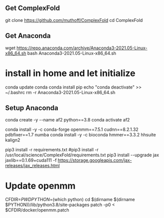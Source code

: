 ## Get ComplexFold
git clone https://github.com/muthoff/ComplexFold
cd ComplexFold

## Get Anaconda
wget https://repo.anaconda.com/archive/Anaconda3-2021.05-Linux-x86_64.sh
bash Anaconda3-2021.05-Linux-x86_64.sh
# install in home and let initialize
conda update conda
conda install pip
echo "conda deactivate" >> ~/.bashrc
rm -r Anaconda3-2021.05-Linux-x86_64.sh


## Setup Anaconda
conda create -y --name af2 python==3.8
conda activate af2

conda install -y -c conda-forge openmm==7.5.1 cudnn==8.2.1.32 pdbfixer==1.7 numba
conda install -y -c bioconda hmmer==3.3.2 hhsuite kalign2

pip3 install -r requirements.txt
#pip3 install -r /usr/local/science/ComplexFold/requirements.txt
pip3 install --upgrade jax jaxlib==0.1.69+cuda111 -f https://storage.googleapis.com/jax-releases/jax_releases.html

# Update openmm 
CFDIR=$PWD
PYTHON=$(which python)
cd $(dirname $(dirname $PYTHON))/lib/python3.8/site-packages
patch -p0 < $CFDIR/docker/openmm.patch
